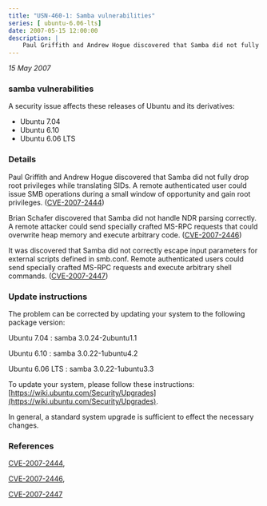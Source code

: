```yaml
---
title: "USN-460-1: Samba vulnerabilities"
series: [ ubuntu-6.06-lts]
date: 2007-05-15 12:00:00
description: |
    Paul Griffith and Andrew Hogue discovered that Samba did not fully drop  root privileges while translating SIDs.  A remote authenticated user  could issue SMB operations during a small window of opportunity and gain  root privileges.  ([CVE-2007-2444](http://people.ubuntu.com/~ubuntu-security/cve/CVE-2007-2444))
--- 
```

 
 

*15 May 2007*

### samba vulnerabilities

A security issue affects these releases of Ubuntu and its derivatives:

* Ubuntu 7.04
* Ubuntu 6.10
* Ubuntu 6.06 LTS

### Details

Paul Griffith and Andrew Hogue discovered that Samba did not fully drop root privileges while translating SIDs. A remote authenticated user could issue SMB operations during a small window of opportunity and gain root privileges. ([CVE-2007-2444](http://people.ubuntu.com/~ubuntu-security/cve/CVE-2007-2444))

Brian Schafer discovered that Samba did not handle NDR parsing correctly. A remote attacker could send specially crafted MS-RPC requests that could overwrite heap memory and execute arbitrary code. ([CVE-2007-2446](http://people.ubuntu.com/~ubuntu-security/cve/CVE-2007-2446))

It was discovered that Samba did not correctly escape input parameters for external scripts defined in smb.conf. Remote authenticated users could send specially crafted MS-RPC requests and execute arbitrary shell commands. ([CVE-2007-2447](http://people.ubuntu.com/~ubuntu-security/cve/CVE-2007-2447))

### Update instructions

The problem can be corrected by updating your system to the following package version:

Ubuntu 7.04
 : samba <span>3.0.24-2ubuntu1.1</span>

Ubuntu 6.10
 : samba <span>3.0.22-1ubuntu4.2</span>

Ubuntu 6.06 LTS
 : samba <span>3.0.22-1ubuntu3.3</span>

To update your system, please follow these instructions: [https://wiki.ubuntu.com/Security/Upgrades](https://wiki.ubuntu.com/Security/Upgrades).

In general, a standard system upgrade is sufficient to effect the necessary changes.

### References

 
 [CVE-2007-2444](http://people.ubuntu.com/~ubuntu-security/cve/CVE-2007-2444), 

 [CVE-2007-2446](http://people.ubuntu.com/~ubuntu-security/cve/CVE-2007-2446), 

 [CVE-2007-2447](http://people.ubuntu.com/~ubuntu-security/cve/CVE-2007-2447)
 

